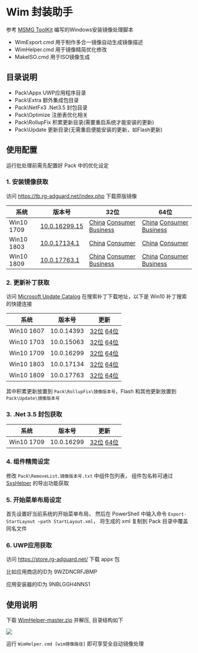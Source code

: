 # Wim 封装助手

参考 [MSMG ToolKit](https://forums.mydigitallife.net/threads/msmg-toolkit.50572/) 编写的Windows安装镜像处理脚本

* WimExport.cmd 用于制作多合一镜像自动生成镜像描述
* WimHelper.cmd 用于镜像精简优化修改
* MakeISO.cmd   用于ISO镜像生成

## 目录说明

* Pack\Appx       UWP应用程序目录
* Pack\Extra      额外集成包目录
* Pack\NetFx3     .Net3.5 封包目录
* Pack\Optimize   注册表优化相关
* Pack\RollupFix  积累更新目录(需要重启系统才能安装的更新)
* Pack\Update     更新目录(无需重启便能安装的更新，如Flash更新)

## 使用配置

运行批处理前需先配置好 Pack 中的优化设定

### 1. 安装镜像获取

访问 https://tb.rg-adguard.net/index.php 下载原版镜像

系统|版本号|32位|64位
----|------|----|----
Win10 1709|[10.0.16299.15](https://download.microsoft.com/download/A/F/7/AF7CF8A4-9A20-4117-A0A1-4243F835D2BF/ProductsRS3RTM10032017.xml)|[China](http://fg.ds.b1.download.windowsupdate.com/c/Upgr/2017/10/16299.15.170928-1534.rs3_release_clientchina_ret_x86fre_zh-cn_1e9f9ef43f16fdd67a2cc4749ed6c38c9058705c.esd) [Consumer](http://fg.ds.b1.download.windowsupdate.com/c/Upgr/2017/10/16299.15.170928-1534.rs3_release_clientconsumer_ret_x86fre_zh-cn_b411ad9fd3236d4cf5ec7d3debe0ef155791995f.esd) [Business](http://wsus.ds.b1.download.windowsupdate.com/c/upgr/2017/10/16299.15.170928-1534.rs3_release_clientbusiness_vol_x86fre_zh-cn_4b0a6afdf690b2424f083d4b6633dd9f7f1ab0e1.esd)|[China](http://fg.ds.b1.download.windowsupdate.com/c/Upgr/2017/10/16299.15.170928-1534.rs3_release_clientchina_ret_x64fre_zh-cn_b96c8d4f2beb0666dc965ed012bc59468269e1d8.esd) [Consumer](http://fg.ds.b1.download.windowsupdate.com/c/Upgr/2017/10/16299.15.170928-1534.rs3_release_clientconsumer_ret_x64fre_zh-cn_cc52c191fda2caff9d5b6730ee88a11758dc0138.esd) [Business](http://wsus.ds.b1.download.windowsupdate.com/c/upgr/2017/10/16299.15.170928-1534.rs3_release_clientbusiness_vol_x64fre_zh-cn_d6bf989c6b57c7246fa72fec1e564808c3ee3255.esd)
Win10 1803|[10.0.17134.1](https://download.microsoft.com/download/F/1/2/F12AE2F0-B1CC-4A83-9529-C3D43F171C62/Products_RS4_04_20_2018.xml)|[China](http://fg.ds.b1.download.windowsupdate.com/d/Upgr/2018/04/17134.1.180410-1804.rs4_release_clientchina_ret_x86fre_zh-cn_0ef82b3951d42794d72dcfbcbf6af34cd20ddee8.esd) [Consumer](http://fg.ds.b1.download.windowsupdate.com/c/Upgr/2018/04/17134.1.180410-1804.rs4_release_clientconsumer_ret_x86fre_zh-cn_5aa044757d64492bb3de8a6995deacabc21d11f8.esd) |[China](http://fg.ds.b1.download.windowsupdate.com/d/Upgr/2018/04/17134.1.180410-1804.rs4_release_clientchina_ret_x64fre_zh-cn_de20e00e3402b9c1ac776cc2f449fefcc410e477.esd) [Consumer](http://fg.ds.b1.download.windowsupdate.com/c/Upgr/2018/04/17134.1.180410-1804.rs4_release_clientconsumer_ret_x64fre_zh-cn_3571ad559ed85ff28889671984c46b3939c00255.esd)
Win10 1809|[10.0.17763.1](https://download.microsoft.com/download/8/D/F/8DF0EA49-0A7B-4F4D-A6DE-4DF7FA00FB7B/products.xml)|[China](http://fg.ds.b1.download.windowsupdate.com/c/Upgr/2018/09/17763.1.180914-1434.rs5_release_clientchina_ret_x86fre_zh-cn_05e2e97808fd65cd436f8c6775e8392dc0322bc3.esd) [Consumer](http://fg.ds.b1.download.windowsupdate.com/d/Upgr/2018/09/17763.1.180914-1434.rs5_release_clientconsumer_ret_x86fre_zh-cn_54b4a7b7733479a4e4da0878bcf6908256488bbb.esd) [Business](http://fg.ds.b1.download.windowsupdate.com/d/Upgr/2018/09/17763.1.180914-1434.rs5_release_clientconsumer_ret_x86fre_zh-cn_54b4a7b7733479a4e4da0878bcf6908256488bbb.esd) |[China](http://fg.ds.b1.download.windowsupdate.com/c/Upgr/2018/09/17763.1.180914-1434.rs5_release_clientchina_ret_x64fre_zh-cn_6483d851ed114f553018b53f2374deff9cd51115.esd) [Consumer](http://fg.ds.b1.download.windowsupdate.com/d/Upgr/2018/09/17763.1.180914-1434.rs5_release_clientconsumer_ret_x64fre_zh-cn_1a644e45bd9b1b88b45a7d345d5b63ca589813e4.esd) [Business](http://fg.ds.b1.download.windowsupdate.com/c/Upgr/2018/09/17763.1.180914-1434.rs5_release_clientbusiness_vol_x64fre_zh-cn_a37dc7f616f37aa1f7a775b68144ad474086e190.esd)

### 2. 更新补丁获取

访问 [Microsoft Update Catalog](http://www.catalog.update.microsoft.com/Home.aspx) 在搜索补丁下载地址，以下是 Win10 补丁搜索的快捷连接

系统|版本号|更新
----|------|-------
Win10 1607|10.0.14393|[32位](http://www.catalog.update.microsoft.com/Search.aspx?q=Windows%2010%20Version%201607+x86) [64位](http://www.catalog.update.microsoft.com/Search.aspx?q=Windows%2010%20Version%201607+x64)
Win10 1703|10.0.15063|[32位](http://www.catalog.update.microsoft.com/Search.aspx?q=Windows%2010%20Version%201703+x86) [64位](http://www.catalog.update.microsoft.com/Search.aspx?q=Windows%2010%20Version%201703+x64)
Win10 1709|10.0.16299|[32位](http://www.catalog.update.microsoft.com/Search.aspx?q=Windows%2010%20Version%201709+x86) [64位](http://www.catalog.update.microsoft.com/Search.aspx?q=Windows%2010%20Version%201709+x64)
Win10 1803|10.0.17134|[32位](http://www.catalog.update.microsoft.com/Search.aspx?q=Windows%2010%20Version%201803+x86) [64位](http://www.catalog.update.microsoft.com/Search.aspx?q=Windows%2010%20Version%201803+x64)
Win10 1809|10.0.17763|[32位](http://www.catalog.update.microsoft.com/Search.aspx?q=Windows%2010%20Version%201809+x86) [64位](http://www.catalog.update.microsoft.com/Search.aspx?q=Windows%2010%20Version%201809+x64)

其中积累更新放置到 `Pack\RollupFix\镜像版本号`，Flash 和其他更新放置到 `Pack\Update\镜像版本号`

### 3. .Net 3.5 封包获取

系统|版本号|更新
----|------|-------
Win10 1709|10.0.16299|[32位](http://download.windowsupdate.com/d/msdownload/update/software/updt/2017/10/microsoft-windows-netfx3-ondemand-package_d3d134a6c583c6c481d9c8cd075bd5d39a8f0a51.cab) [64位](http://download.windowsupdate.com/c/msdownload/update/software/updt/2017/10/microsoft-windows-netfx3-ondemand-package_57a139ab7ec48a144affd233a83fb579f873e856.cab)

### 4. 组件精简设定

修改 `Pack\RemoveList.镜像版本号.txt` 中组件包列表，
组件包名称可通过 [SxsHelper](https://github.com/dragonflylee/SxsHelper/releases) 的导出功能获取

### 5. 开始菜单布局设定

首先设置好当前系统的开始菜单布局，
然后在 PowerShell 中输入命令 `Export-StartLayout –path StartLayout.xml`，
将生成的 xml 复制到 Pack 目录中覆盖同名文件

### 6. UWP应用获取

访问 https://store.rg-adguard.net/ 下载 appx 包

比如应用商店的ID为 9WZDNCRFJBMP

应用安装器的ID为 9NBLGGH4NNS1


## 使用说明

下载 [WimHelper-master.zip](https://github.com/dragonflylee/WimHelper/archive/master.zip) 并解压, 目录结构如下

![](https://github.com/dragonflylee/WimHelper/blob/master/dir.png)

运行 `WimHelper.cmd [wim镜像路径]` 即可享受全自动镜像处理   
